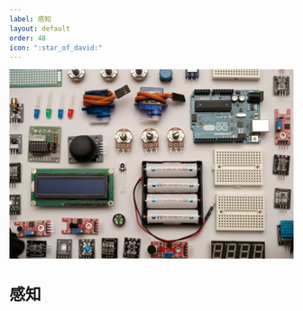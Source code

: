 ```yaml
---
label: 感知
layout: default
order: 48
icon: ":star_of_david:"
---
```


![](/static/face/3.jpg)

# 感知
